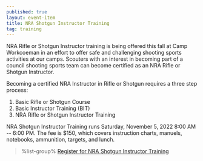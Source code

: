 ```yaml
---
published: true
layout: event-item
title: NRA Shotgun Instructor Training
tag: training
---
```


NRA Rifle or Shotgun Instructor training is being offered this fall at Camp Workcoeman in an effort to offer safe and challenging shooting sports activities at our camps. Scouters with an interest in becoming part of a council shooting sports team can become certified as an NRA Rifle or Shotgun Instructor. 

Becoming a certified NRA Instructor in Rifle or Shotgun requires a three step process:

1. Basic Rifle or Shotgun Course
2. Basic Instructor Training (BIT)
3. NRA Rifle or Shotgun Instructor Training

NRA Shotgun Instructor Training runs Saturday, November 5, 2022 8:00 AM -- 6:00 PM. The fee is $150, which covers instruction charts, manuels, notebooks, ammunition, targets, and lunch.

> %list-group%
> <a href="https://scoutingevent.com/066-61943" class="list-group-item">Register for NRA Shotgun Instructor Training</a>
